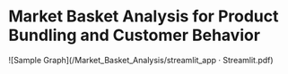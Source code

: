 # Market Basket Analysis for Product Bundling and Customer Behavior 

![Sample Graph](/Market_Basket_Analysis/streamlit_app · Streamlit.pdf)
